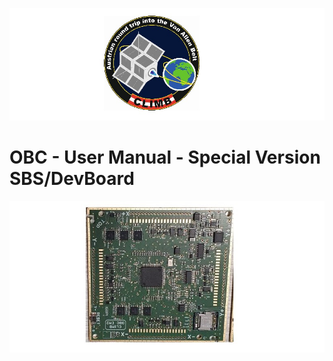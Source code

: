 ![](pic/climb.jpg)

#                     OBC - User Manual - Special Version SBS/DevBoard


![](pic/obc.jpg)


 
